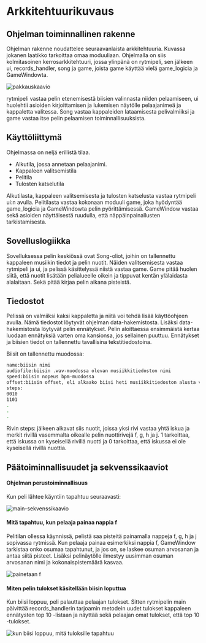 # Arkkitehtuurikuvaus

## Ohjelman toiminnallinen rakenne

Ohjelman rakenne noudattelee seuraavanlaista arkkitehtuuria. Kuvassa jokanen laatikko tarkoittaa omaa moduuliaan. Ohjelmalla on siis kolmitasoinen kerrosarkkitehtuuri, jossa ylinpänä on rytmipeli, sen jälkeen ui, records_handler, song ja game, joista game käyttää vielä game_logicia ja GameWindowta.

![pakkauskaavio](kuvat/pakkauskaavio.png)

rytmipeli vastaa pelin etenemisestä biisien valinnasta niiden pelaamiseen, ui huolehtii asioiden kirjoittamisen ja lukemisen näytölle pelaajanimeä ja kappaletta valitessa. Song vastaa kappaleiden lataamisesta pelivalmiiksi ja game vastaa itse pelin pelaamisen toiminnallisuuksista.

## Käyttöliittymä
Ohjelmassa on neljä erillistä tilaa.

- Alkutila, jossa annetaan pelaajanimi.
- Kappaleen valitsemistila
- Pelitila
- Tulosten katselutila

Alkutilasta, kappaleen valitsemisesta ja tulosten katselusta vastaa rytmipeli ui:n avulla. Pelitilasta vastaa kokonaan moduuli game, joka hyödyntää game_logicia ja GameWindowta pelin pyörittämisessä. GameWindow vastaa sekä asioiden näyttäisestä ruudulla, että näppäinpainallusten tarkistamisesta.

## Sovelluslogiikka

Sovelluksessa pelin keskiössä ovat Song-oliot, joihin on tallennettu kappaleen musiikin tiedot ja pelin nuotit. Näiden valitsemisesta vastaa rytmipeli ja ui, ja pelissä käsittelyssä niistä vastaa game. Game pitää huolen siitä, että nuotit lisätään pelialueelle oikein ja tippuvat kentän ylälaidasta alalaitaan. Sekä pitää kirjaa pelin aikana pisteistä.

## Tiedostot

Pelissä on valmiiksi kaksi kappaletta ja niitä voi tehdä lisää käyttöohjeen avulla. Nämä tiedostot löytyvät ohjelman data-hakemistosta. Lisäksi data-hakemistosta löytyvät pelin ennätykset. Pelin aloittaessa ensimmäistä kertaa luodaan ennätyksiä varten oma kansionsa, jos sellainen puuttuu. Ennätykset ja biisien tiedot on tallennettu tavallisina tekstitiedostoina.

 Biisit on tallennettu muodossa:
 
 ```bash
name:biisin nimi
audiofile:biisin .wav-muodossa olevan musiikkitiedoston nimi
speed:biisin nopeus bpm-muodossa
offset:biisin offset, eli alkaako biisi heti musiikkitiedoston alusta vai pitääkö alkua hidastaa/aikaistaa 
steps:
0010
1101
.
.
.
 ```
Rivin steps: jälkeen alkavat siis nuotit, joissa yksi rivi vastaa yhtä iskua ja merkit rivillä vasemmalta oikealle pelin nuottirivejä f, g, h ja j. 1 tarkoittaa, että iskussa on kyseisellä rivillä nuotti ja 0 tarkoittaa, että iskussa ei ole kyseisellä rivillä nuottia.

## Päätoiminnallisuudet ja sekvenssikaaviot
#### Ohjelman perustoiminnallisuus

Kun peli lähtee käyntiin tapahtuu seuraavasti:

![main-sekvenssikaavio](kuvat/pelinmain.png)

#### Mitä tapahtuu, kun pelaaja painaa nappia f

Pelitilan ollessa käynnissä, pelistä saa pisteitä painamalla nappeja f, g, h ja j sopivassa rytmissä. Kun pelaaja painaa esimerkiksi nappia f, GameWindow tarkistaa onko osumaa tapahtunut, ja jos on, se laskee osuman arvosanan ja antaa siitä pisteet. Lisäksi pelinäytölle ilmestyy uusimman osuman arvosanan nimi ja kokonaispistemäärä kasvaa.

![painetaan f](kuvat/pelaajapainaaf.png)

#### Miten pelin tulokset käsitellään biisin loputtua

Kun biisi loppuu, peli palauttaa pelaajan tulokset. Sitten rytmipelin main päivittää records_handlerin tarjoamin metodein uudet tulokset kappaleen ennätysten top 10 -listaan ja näyttää sekä pelaajan omat tulokset, että top 10 -tulokset.

![kun biisi loppuu, mitä tuloksille tapahtuu](kuvat/tulokset.png)
